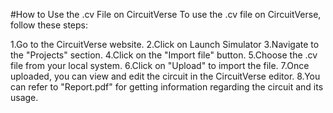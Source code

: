 #How to Use the .cv File on CircuitVerse
To use the .cv file on CircuitVerse, follow these steps:

1.Go to the CircuitVerse website.
2.Click on Launch Simulator
3.Navigate to the "Projects" section.
4.Click on the "Import file" button.
5.Choose the .cv file from your local system.
6.Click on "Upload" to import the file.
7.Once uploaded, you can view and edit the circuit in the CircuitVerse editor.
8.You can refer to "Report.pdf" for getting information regarding the circuit and its usage.
